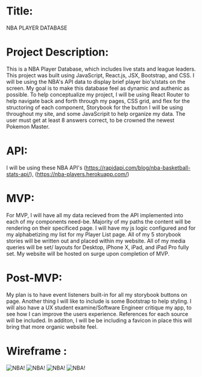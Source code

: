 # Title:

NBA PLAYER DATABASE

<!--
[NBA: Player Database](website url no quotes) -->

# Project Description:

This is a NBA Player Database, which includes live stats and league leaders. This project was built using JavaScript, React.js, JSX, Bootstrap, and CSS. I will be using the NBA's API data to display brief player bio's/stats on the screen. My goal is to make this database feel as dynamic and authenic as possible. To help conceptualize my project, I will be using React Router to help navigate back and forth through my pages, CSS grid, and flex for the structoring of each component, Storybook for the button I will be using throughout my site, and some JavaScripit to help organize my data. The user must get at least 8 answers correct, to be crowned the newest Pokemon Master.

# API:

I will be using these NBA API's (https://rapidapi.com/blog/nba-basketball-stats-api/), (https://nba-players.herokuapp.com/)

# MVP:

For MVP, I will have all my data recieved from the API implemented into each of my components need-be.
Majority of my paths the content will be rendering on their specificed page.
I will have my js logic configured and for my alphabetizing my list for my Player List page.
All of my 5 storybook stories will be written out and placed within my website.
All of my media queries will be set/ layouts for Desktop, iPhone X, iPad, and iPad Pro fully set.
My website will be hosted on surge upon completion of MVP.

# Post-MVP:

My plan is to have event listeners built-in for all my storybook buttons on page.
Another thing I will like to include is some Bootstrap to help styling.
I will also have a UX student examine/Software Engineer critique my app, to see how I can improve the users experience.
References for each source will be included.
In additon, I will be be including a favicon in place this will bring that more organic website feel.

# Wireframe :

![NBA!](https://res.cloudinary.com/dzwjxdnjs/image/upload/v1585527712/hp_b0zx2n.png)
![NBA!](https://res.cloudinary.com/dzwjxdnjs/image/upload/v1585527751/list_rvfr5x.png)
![NBA!](https://res.cloudinary.com/dzwjxdnjs/image/upload/v1585527764/profile_uljbgz.png)
![NBA!](https://res.cloudinary.com/dzwjxdnjs/image/upload/v1585527737/leaders_dtb5ib.png)
